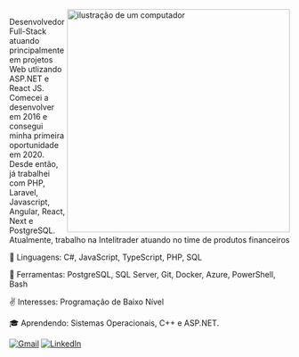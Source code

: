 <img src="https://raw.githubusercontent.com/MicaelliMedeiros/micaellimedeiros/master/image/computer-illustration.png" alt="ilustração de um computador" min-width="400px" max-width="400px" width="400px" align="right">

<p align="left"> 
  Desenvolvedor Full-Stack atuando principalmente em projetos Web utlizando ASP.NET e React JS. Comecei a desenvolver em  2016 e consegui minha primeira oportunidade em 2020. Desde então, já trabalhei com PHP, Laravel, Javascript, Angular, React, Next e PostgreSQL. Atualmente, trabalho na Intelitrader atuando no time de produtos financeiros
</p>

<p align="left">
  🦄 Linguagens: C#, JavaScript, TypeScript, PHP, SQL
</p>

<p align="left">
  💼 Ferramentas: PostgreSQL, SQL Server, Git, Docker, Azure, PowerShell, Bash
</p>

<p>
   ✌️ Interesses: Programação de Baixo Nível </p>
<p>
   🎓 Aprendendo: Sistemas Operacionais, C++ e ASP.NET. 
</p>

<p align="left">
  <a href="mailto:leonardocsbloise@gmail.com" title="Gmail">
  <img src="https://img.shields.io/badge/-Gmail-FF0000?style=flat-square&labelColor=FF0000&logo=gmail&logoColor=white&link=mailto:leonardocsbloise@gmail.com" alt="Gmail"/></a>
  <a href="https://www.linkedin.com/in/bloiseleo/" title="LinkedIn">
  <img src="https://img.shields.io/badge/-Linkedin-0e76a8?style=flat-square&logo=Linkedin&logoColor=white&link=https://www.linkedin.com/in/bloiseleo/" alt="LinkedIn"/></a>
</p>
